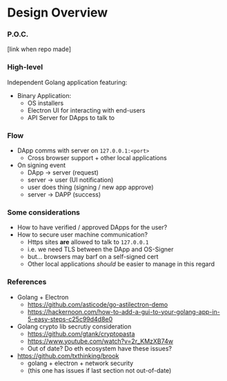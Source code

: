 # Design Overview

### P.O.C.

[link when repo made]

### High-level

Independent Golang application featuring:

- Binary Application:
    - OS installers
    - Electron UI for interacting with end-users
    - API Server for DApps to talk to


### Flow

- DApp comms with server on `127.0.0.1:<port>`
    - Cross browser support + other local applications
- On signing event
    - DApp -> server (request)
    - server -> user (UI notification)
    - user does thing (signing / new app approve)
    - server -> DAPP (success)



### Some considerations

- How to have verified / approved DApps for the user?
- How to secure user machine communication?
    - Https sites __are__ allowed to talk to `127.0.0.1`
    - i.e. we need TLS between the DApp and OS-Signer
    - but... browsers may barf on a self-signed cert
    - Other local applications _should_ be easier to manage in this regard

### References

- Golang + Electron
    - https://github.com/asticode/go-astilectron-demo
    - https://hackernoon.com/how-to-add-a-gui-to-your-golang-app-in-5-easy-steps-c25c99d4d8e0
- Golang crypto lib secrutiy consideration
    - https://github.com/gtank/cryptopasta
    - https://www.youtube.com/watch?v=2r_KMzXB74w
    - Out of date? Do eth ecosystem have these issues?
- https://github.com/txthinking/brook
    - golang + electron + network security
    - (this one has issues if last section not out-of-date)

